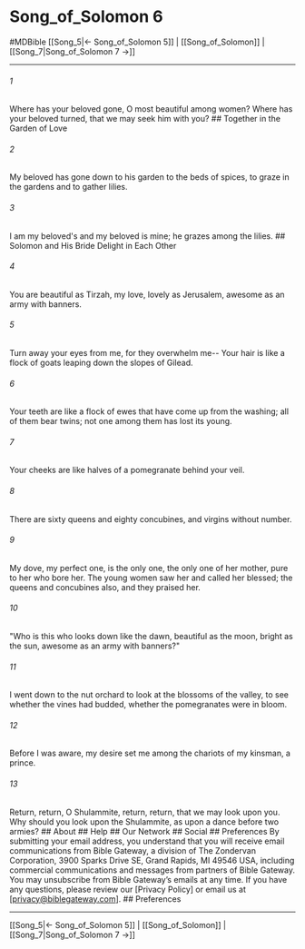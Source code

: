 # Song_of_Solomon 6
#MDBible
[[Song_5|← Song_of_Solomon 5]] | [[Song_of_Solomon]] | [[Song_7|Song_of_Solomon 7 →]]

***


###### 1 
Where has your beloved gone, O most beautiful among women? Where has your beloved turned, that we may seek him with you? ## Together in the Garden of Love 

###### 2 
My beloved has gone down to his garden to the beds of spices, to graze in the gardens and to gather lilies. 

###### 3 
I am my beloved's and my beloved is mine; he grazes among the lilies. ## Solomon and His Bride Delight in Each Other 

###### 4 
You are beautiful as Tirzah, my love, lovely as Jerusalem, awesome as an army with banners. 

###### 5 
Turn away your eyes from me, for they overwhelm me-- Your hair is like a flock of goats leaping down the slopes of Gilead. 

###### 6 
Your teeth are like a flock of ewes that have come up from the washing; all of them bear twins; not one among them has lost its young. 

###### 7 
Your cheeks are like halves of a pomegranate behind your veil. 

###### 8 
There are sixty queens and eighty concubines, and virgins without number. 

###### 9 
My dove, my perfect one, is the only one, the only one of her mother, pure to her who bore her. The young women saw her and called her blessed; the queens and concubines also, and they praised her. 

###### 10 
"Who is this who looks down like the dawn, beautiful as the moon, bright as the sun, awesome as an army with banners?" 

###### 11 
I went down to the nut orchard to look at the blossoms of the valley, to see whether the vines had budded, whether the pomegranates were in bloom. 

###### 12 
Before I was aware, my desire set me among the chariots of my kinsman, a prince. 

###### 13 
Return, return, O Shulammite, return, return, that we may look upon you. Why should you look upon the Shulammite, as upon a dance before two armies? ## About ## Help ## Our Network ## Social ## Preferences By submitting your email address, you understand that you will receive email communications from Bible Gateway, a division of The Zondervan Corporation, 3900 Sparks Drive SE, Grand Rapids, MI 49546 USA, including commercial communications and messages from partners of Bible Gateway. You may unsubscribe from Bible Gateway&rsquo;s emails at any time. If you have any questions, please review our [Privacy Policy] or email us at [privacy@biblegateway.com]. ## Preferences

***

[[Song_5|← Song_of_Solomon 5]] | [[Song_of_Solomon]] | [[Song_7|Song_of_Solomon 7 →]]
